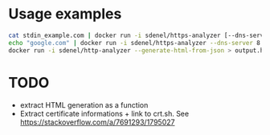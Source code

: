 # Usage examples
```bash
cat stdin_example.com | docker run -i sdenel/https-analyzer [--dns-server 8.8.8.8]
echo "google.com" | docker run -i sdenel/https-analyzer --dns-server 8.8.8.8 | tee output.json
docker run -i sdenel/http-analyzer --generate-html-from-json > output.html
```

# TODO
* extract HTML generation as a function
* Extract certificate informations + link to crt.sh. See https://stackoverflow.com/a/7691293/1795027